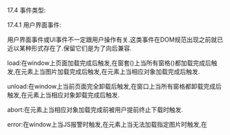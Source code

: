17.4 事件类型:

17.4.1 用户界面事件:

用户界面事件或UI事件不一定跟用户操作有关.这类事件在DOM规范出现之前就已近以某种形式存在了.保留它们是为了向后兼容.

load:在window上页面加载完成后触发,在窗套(<frameset>)上当所有窗格(<frame>)都加载完成后触发,在<img>元素上当图片加载完成后触发,在<object>元素上当相应对象加载完成后触发.

unload:在window上当前页面完全卸载后触发,在窗口上当所有窗格都卸载完成后触发,在<object>元素上当相应对象卸载完成后触发.

abort:在<object>元素上当相应对象加载完成前被用户提前终止下载时触发.

error:在window上当JS报警时触发,在<img>元素上当无法加载指定图片时触发,在<object>元素上当无法加载相应对象时触发,在窗套上当一个或多个窗格无法完成加载时触发.

select:在文本框(<input>或textarea)上当用户选择了一个或多个字符时触发.

resize:在window或窗格上当窗口或窗格被缩放时触发.

scroll:当用户滚动包含滚动条的元素时在元素上触发.<body>元素包含已加载页面的滚动条.大多数HTML事件与window对象和表单控件有关.

1.load事件:

在winodw对象上,load事件会在整个页面(包括所有外部资源如图片,JS文件和CSS文件)加载完成后触发.

```js
window.addEventListener('load',(event)=>{
           console.log('Loaded!');
       })
```

事件处理程序会接收到一个event对象.这个event对象并没有提供关于这中类型事件的额外信息,虽然在DOM合格的浏览器中,event.target会被设置为document,但在IE8之前的版本中,不会设置这个对象的scrElement属性.

第二种指定Load事件处理程序的反方式是向<body>元素添加onload属性.

```js
<body onload="console.log('Loaded!')">
     <button id="myBtn">按钮</button>
    <script>
      
    </script>
</body>
```

一般来说,任何在window上发生的事件,都可以通过给<body>元素上对应的属性赋值来指定,这是因为HTML中没有window元素.这实际上是为了保证向后兼容的一个策略,但在所有浏览器中都能得到很多的支持.

2.unload事件: unload事件会在文档卸载完成之后触发.unload事件一般是从一个页面导航到另一个页面时触发,最常用于清理引用,以避免内存泄露.

```html
window.addEventListener('unload',(event)=>{
           console.log('Unloaded!');
       })
```

这个事件生成的event对象在DOM合格的浏览器中只有target属性(值为document).IE8及更早版本在这个事件上不提供scrElement属性.

```html
<body onunload="console.log('Unliaded!')">
     
    <script>
       
    </script>
</body>
```

 无论使用任何方式,都要注意事件处理程序中的代码.因为unload事件是在页面卸载完成后触发的,所以不能使用页面加载后才有的对象.此时访问DOM或修改页面外观都会导致错误.

3.resize事件: 当浏览器窗口被缩放到新高度或宽度时,会触发resize事件.这个事件在window上触发,因此可以通过JS在window上或者为<body>元素添加onresize属性来指定事件处理程序.

```js
window.addEventListener('resize',(event)=>{
            console.log('Resized!');
        }) 
```

注意:浏览器窗口在最大化和最小化时也会触发resize事件.

4.scroll事件:

虽然scroll事件发生在window上,但实际上反映的是页面中相应元素的变化.

```js
window.addEventListener('scroll',(event)=>{
            console.log(event.target)
        })    
```

17.4.2 焦点事件:焦点事件在页面元素获得或失去焦点时触发.这些事件可以于document.hasFocus()和document.activeElement一起为开发者提供用户在页面中导航的信息.

blur:当元素失去焦点时触发.这个事件不冒泡,所有浏览器都支持.

focus:当元素获得焦点时触发.这个事件不冒泡,所有浏览器都支持.

foucusin:当元素获得焦点时触发.这个事件是focus的冒泡版.

focusout:当元素失去焦点时触发.这个事件是blur的通用版.

17.4.3 鼠标和滚轮事件: 鼠标事件是web开发中最常用的一组事件,这是因为鼠标是用户的主要定位设备.

click:在用户单击鼠标主键或按键盘回车时触发.

dblclick:在用户双击鼠标主键时触发.

mousedown:在用户按下任意鼠标键时触发.

mouseenter:在用户把光标从元素外部转移到元素内部时触发.这个事件不冒泡,也不会在光标经过后代元素时触发.

mouseleave:在用户把鼠标光标从元素内部移到元素外部时触发.这个事件不冒泡,也不会在光标经过后代元素时触发.

mousemove:在鼠标光标上移动时反复触发.

mouseout:在用户把鼠标光标从一个元素移动到另一个元素上时触发.移到的元素可以是元素的外部元素,也可以是原始元素的子元素.

mouseover:在用户把鼠标光标从元素外部移动到元素内部时触发.

mouseup:在用户释放鼠标键时触发.

鼠标事件在DOM3Events中对应的类型是"MouseEvent",而不是"MouseEvents";

1.客户端坐标:

鼠标事件都是在浏览器视口中的某个位置上发生的.这些信息被保存在event对象的clientX和clientY属性中.这两个属性表示事件发生时鼠标光标在视口中的坐标,所有浏览器都支持.

可以通过下面的方式获取鼠标的客户端坐标:

```js
let div = document.getElementById('myDiv');
          div.addEventListener('click',(event)=>{
              console.log(`Client coordinates : ${event.clientX},${event.clientY}`)
          })
```

2.页面坐标: 页面坐标是事件发生时鼠标光标在页面上的坐标,通过event对象的pageX和pageY可以获取.

```js
let div = document.getElementById('myDiv');
          div.addEventListener('click',(event)=>{
              console.log(`Client coordinates : ${event.pageX},${event.pageY}`)
          })
```

在没有滚动时,pageX和pageY与clientX和clientY的值相同.

IE8以及更早版本没有在event对象上暴露页面坐标.不过,可以通过客户端坐标和滚动信息计算出来.滚动信息可以从document.body(混杂模式)或document.documentElement(标准模式)的scrollLeft和scrollTop属性获取.

```js
let div = document.getElementById('myDiv');
          div.addEventListener('click',(event)=>{
              let pageX = event.pageX,pageY = event.pageY;
              if(pageX === undefined)
              {
               pageX = event.clientX +(document.body.scrollLeft || document.documentElement.scrollLeft);
              }
              if(pageY === undefined)
              {
                  pageY = event.clientY + (document.body.scrollTop || document.documentElement.scrollTop);
              }
              console.log(`Page coordinates: ${pageX},${pageY}`);
          })
   
```

3.屏幕坐标:

鼠标事件不仅是在浏览器窗口中发生的,也是在整个屏幕上发生的.可以通过event对象的screenX和screenY属性获取鼠标光标在屏幕上的坐标.

可以这样获取鼠标事件的屏幕坐标:

```js
let div = document.getElementById('myDiv');
          div.addEventListener('click',(event)=>{
              console.log(`Screen coordinates: ${event.screenX},${event.screenY}`);
          })
```

4.鼠标按键:

只有在元素上单机鼠标主键(或按下键盘上的回车键)时,click事件才会触发,因此按键信息并不是必需的.对mousedown和mouseup事件来说,event对象上会有一个button属性,表示按下或释放哪个按键.DOM为这个button属性定义了3个值:0表示鼠标主键,1表示鼠标中键(通常也是鼠标滚轮),2表示鼠标副键.

7.额外事件信息:DOM2Events规范在event对象上提供了detail属性,以给出关于事件的更多信息.对鼠标事件来说,detail包含一个数值,表示在给定位置上发生了多少次单机.单机相当于在同一个像素上发生一次mousedown紧跟mouseup.detail的值从1开始,每次单机都会加1.如果鼠标在mousedown和mouseup这件移动了,则deail会重置为0.

8.mousewhell事件:

 mousewheel事件会在用户使用鼠标滚轮时触发,包括在垂直方向上任意滚动.这个事件会在任何元素上触发,并冒泡到document和window.mousewheel事件的event对象包含鼠标事件的所有标准信息,此外还有一个名为wheelDelta的新属性.当鼠标滚轮向前滚动时,wheelDelta每次都是+120;而当鼠标滚轮向后滚动时,wheelDelta每次都是-120.

```js
 document.addEventListener('mousewheel',(event)=>{
              console.log(event);
          })
```

9.触摸屏设备:

略.
